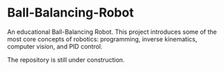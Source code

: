 # Ball-Balancing-Robot
An educational Ball-Balancing Robot. This project introduces some of the most core concepts of robotics: programming, inverse kinematics, computer vision, and PID control.

The repository is still under construction.
